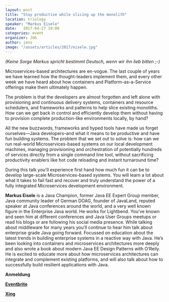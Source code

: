 ```yaml
---
layout: post
title: "Stay productive while slicing up the monolith"
location: triology
speaker: "Markus Eisele"
date:   2017-04-27 19:00
categories: event
organizer: JUG
author: jens
image: "/assets/articles/2017/eisele.jpg"
---
```


*(Keine Sorge Markus spricht bestimmt Deutsch, wenn wir ihn lieb bitten ;-)*

Microservices-based architectures are en-vogue. The last couple of
years we have learned how the thought-leaders implement them, and
every other week we have heard about how containers and
Platform-as-a-Service offerings make them ultimately happen.

The problem is that the developers are almost forgotten and left alone
with provisioning and continuous delivery systems, containers and
resource schedulers, and frameworks and patterns to help slice
existing monoliths. How can we get back in control and efficiently
develop them without having to provision complete production-like
environments locally, by hand?

All the new buzzwords, frameworks and hyped tools have made us forget
ourselves—Java developers–and what it means to be productive and have
fun building systems. The problem that we set out to solve is: how can
we run real-world Microservices-based systems on our local development
machines, managing provisioning and orchestration of potentially
hundreds of services directly from a single command line tool, without
sacrificing productivity enablers like hot code reloading and instant
turnaround time?

During this talk you'll experience first hand how much fun it can be
to develop large-scale Microservices-based systems. You will learn a
lot about what it takes to fail fast and recover and truly understand
the power of a fully integrated Microservices development environment.

**Markus Eisele**
 is a Java Champion, former Java EE Expert Group member,
 Java community leader of German DOAG, founder of JavaLand, reputed
 speaker at Java conferences around the world, and a very well known
 figure in the Enterprise Java world. He works for Lightbend.
 You’ve known and seen him at different conferences and Java User
 Groups meetups or read his blogs or are following his social media
 presence. While talking about middleware for many years you’ll
 continue to hear him talk about enterprise grade Java going forward.
 Focussed on education about the latest trends in building enterprise
 systems in a reactive way with Java.
 He’s been looking into containers and microservices architectures more
 deeply and also wrote a book about modern Java EE Design Patterns with
 O’Reily. He is excited to educate more about how microservices
 architectures can integrate and complement existing platforms, and
 will also talk about how to successfully build resilient applications
 with Java.

**Anmeldung**

**[Eventbrite](https://jug-ostfalen-stay-productive.eventbrite.de)**

**[Xing](https://www.xing.com/events/stay-productive-while-slicing-up-the-monolith-1797267)**
